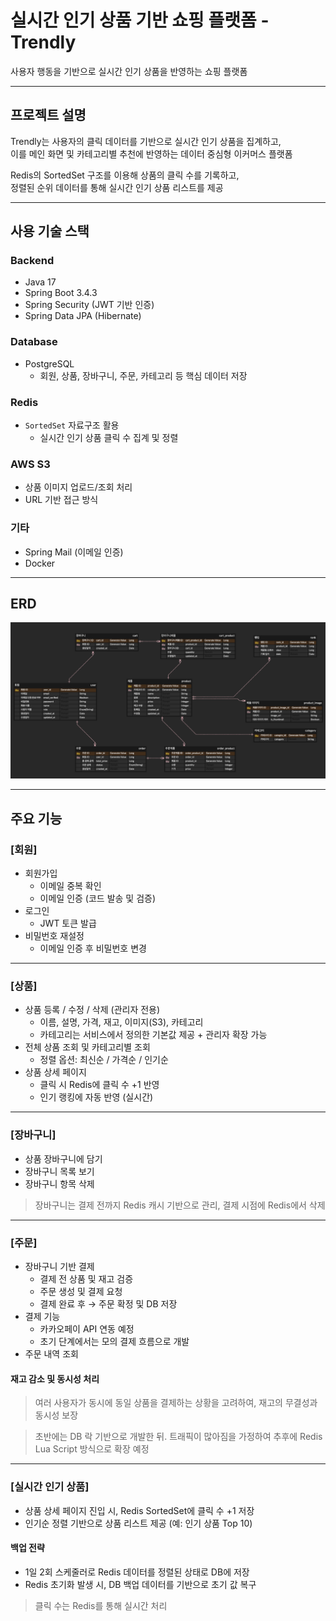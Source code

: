# 실시간 인기 상품 기반 쇼핑 플랫폼 - Trendly

사용자 행동을 기반으로 실시간 인기 상품을 반영하는 쇼핑 플랫폼

---

## 프로젝트 설명

Trendly는 사용자의 클릭 데이터를 기반으로 실시간 인기 상품을 집계하고,  
이를 메인 화면 및 카테고리별 추천에 반영하는 데이터 중심형 이커머스 플랫폼

Redis의 SortedSet 구조를 이용해 상품의 클릭 수를 기록하고,  
정렬된 순위 데이터를 통해 실시간 인기 상품 리스트를 제공

---

## 사용 기술 스택

### Backend
- Java 17
- Spring Boot 3.4.3
- Spring Security (JWT 기반 인증)
- Spring Data JPA (Hibernate)

### Database
- PostgreSQL
  - 회원, 상품, 장바구니, 주문, 카테고리 등 핵심 데이터 저장

### Redis
- `SortedSet` 자료구조 활용
  - 실시간 인기 상품 클릭 수 집계 및 정렬

### AWS S3
- 상품 이미지 업로드/조회 처리
- URL 기반 접근 방식

### 기타
- Spring Mail (이메일 인증)
- Docker

---

## ERD
![erd](images/Trandly_erd.png)

---

## 주요 기능

### [회원]
- 회원가입
  - 이메일 중복 확인
  - 이메일 인증 (코드 발송 및 검증)
- 로그인
  - JWT 토큰 발급
- 비밀번호 재설정
  - 이메일 인증 후 비밀번호 변경

---

### [상품]
- 상품 등록 / 수정 / 삭제 (관리자 전용)
  - 이름, 설명, 가격, 재고, 이미지(S3), 카테고리
  - 카테고리는 서비스에서 정의한 기본값 제공 + 관리자 확장 가능
- 전체 상품 조회 및 카테고리별 조회
  - 정렬 옵션: 최신순 / 가격순 / 인기순
- 상품 상세 페이지
  - 클릭 시 Redis에 클릭 수 +1 반영
  - 인기 랭킹에 자동 반영 (실시간)

---

### [장바구니]
- 상품 장바구니에 담기
- 장바구니 목록 보기
- 장바구니 항목 삭제

> 장바구니는 결제 전까지 Redis 캐시 기반으로 관리, 결제 시점에 Redis에서 삭제

---

### [주문]
- 장바구니 기반 결제
  - 결제 전 상품 및 재고 검증
  - 주문 생성 및 결제 요청
  - 결제 완료 후 → 주문 확정 및 DB 저장
- 결제 기능
  - 카카오페이 API 연동 예정
  - 초기 단계에서는 모의 결제 흐름으로 개발
- 주문 내역 조회

#### 재고 감소 및 동시성 처리
> 여러 사용자가 동시에 동일 상품을 결제하는 상황을 고려하여, 재고의 무결성과 동시성 보장

> 초반에는 DB 락 기반으로 개발한 뒤. 트래픽이 많아짐을 가정하여 추후에 Redis Lua Script 방식으로 확장 예정

---

### [실시간 인기 상품]

- 상품 상세 페이지 진입 시, Redis SortedSet에 클릭 수 +1 저장
- 인기순 정렬 기반으로 상품 리스트 제공 (예: 인기 상품 Top 10)

#### 백업 전략
- 1일 2회 스케줄러로 Redis 데이터를 정렬된 상태로 DB에 저장
- Redis 초기화 발생 시, DB 백업 데이터를 기반으로 초기 값 복구

> 클릭 수는 Redis를 통해 실시간 처리  
